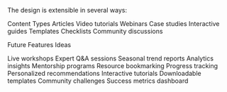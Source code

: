 The design is extensible in several ways:

Content Types
Articles
Video tutorials
Webinars
Case studies
Interactive guides
Templates
Checklists
Community discussions

Future Features Ideas

Live workshops
Expert Q&A sessions
Seasonal trend reports
Analytics insights
Mentorship programs
Resource bookmarking
Progress tracking
Personalized recommendations
Interactive tutorials
Downloadable templates
Community challenges
Success metrics dashboard